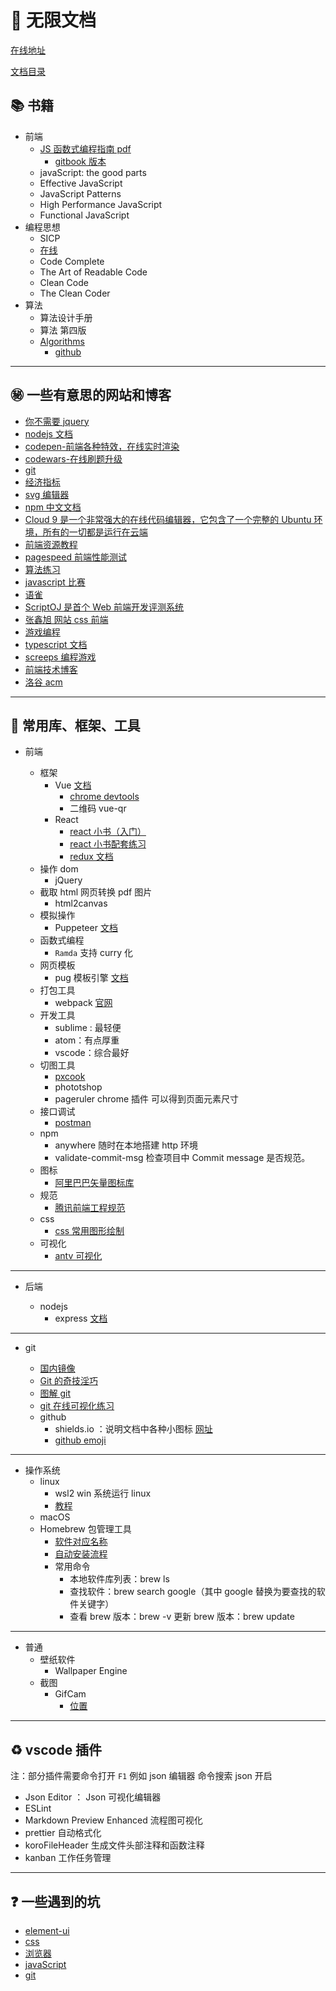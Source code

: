 # :closed_book: 无限文档

[在线地址](https://archergrey.github.io/UnlimitedDocsWork/)

[文档目录](./index.md)

## :books: 书籍

- 前端
  - [JS 函数式编程指南 pdf](https://github.com/ArcherGrey/UnlimitedDocsWork/blob/master/book/mostly-adequate-guide-chinese.pdf)
    - [gitbook 版本](https://llh911001.gitbooks.io/mostly-adequate-guide-chinese/content/)
  - javaScript: the good parts
  - Effective JavaScript
  - JavaScript Patterns
  - High Performance JavaScript
  - Functional JavaScript
- 编程思想
  - SICP
  - [在线](https://sarabander.github.io/sicp/)
  - Code Complete
  - The Art of Readable Code
  - Clean Code
  - The Clean Coder
- 算法
  - 算法设计手册
  - 算法 第四版
  - [Algorithms](http://jeffe.cs.illinois.edu/teaching/algorithms/book/Algorithms-JeffE.pdf)
    - [github](https://github.com/jeffgerickson/algorithms)

---

## :secret: 一些有意思的网站和博客

- [你不需要 jquery](https://blog.garstasio.com/you-dont-need-jquery/)
- [nodejs 文档](https://nodejs.org/download/release/v8.9.1/docs/api/)
- [codepen-前端各种特效，在线实时渲染](https://codepen.io/)
- [codewars-在线刷题升级](https://www.codewars.com/)
- [git](https://git-scm.com/docs)
- [经济指标](https://zh.tradingeconomics.com/)
- [svg 编辑器](https://editor.method.ac/)
- [npm 中文文档](https://www.npmjs.com.cn/)
- [Cloud 9 是一个非常强大的在线代码编辑器，它包含了一个完整的 Ubuntu 环境，所有的一切都是运行在云端](http://c9.io)
- [前端资源教程](https://cnodejs.org/topic/56ef3edd532839c33a99d00e)
- [pagespeed 前端性能测试](http://developers.google.cn/speed/pagespeed/insights/)
- [算法练习](https://leetcode-cn.com/)
- [javascript 比赛](https://2019.js13kgames.com/)
- [语雀](https://www.yuque.com/)
- [ScriptOJ 是首个 Web 前端开发评测系统](http://scriptoj.mangojuice.top/)
- [张鑫旭 网站 css 前端](https://www.zhangxinxu.com/)
- [游戏编程](https://www.codingame.com/start)
- [typescript 文档](https://typescript.bootcss.com/)
- [screeps 编程游戏]()
- [前端技术博客](http://www.conardli.top/blog/)
- [洛谷 acm](https://www.luogu.com.cn/)

---

## :triangular_ruler: 常用库、框架、工具

- 前端

  - 框架
    - Vue [文档](https://cn.vuejs.org/index.html)
      - [chrome devtools](https://github.com/ArcherGrey/UnlimitedDocsWork/issues/5)
      - 二维码 vue-qr
    - React
      - [react 小书（入门）](http://huziketang.mangojuice.top/books/react/)
      - [react 小书配套练习](http://scriptoj.mangojuice.top/problemsGroups/593a2e29b3838c385539fa4f)
      - [redux 文档](https://www.redux.org.cn/)
  - 操作 dom
    - jQuery
  - 截取 html 网页转换 pdf 图片
    - html2canvas
  - 模拟操作
    - Puppeteer [文档](https://zhaoqize.github.io/puppeteer-api-zh_CN/#/)
  - 函数式编程
    - `Ramda` 支持 curry 化
  - 网页模板
    - pug 模板引擎 [文档](https://pug.bootcss.com/api/getting-started.html)
  - 打包工具
    - webpack [官网](https://www.webpackjs.com/)
  - 开发工具
    - sublime : 最轻便
    - atom：有点厚重
    - vscode：综合最好
  - 切图工具
    - [pxcook](https://www.fancynode.com.cn/pxcook)
    - phototshop
    - pageruler chrome 插件 可以得到页面元素尺寸
  - 接口调试
    - [postman]()
  - npm
    - anywhere 随时在本地搭建 http 环境
    - validate-commit-msg 检查项目中 Commit message 是否规范。
  - 图标
    - [阿里巴巴矢量图标库](https://www.iconfont.cn/)
  - 规范
    - [腾讯前端工程规范](http://alloyteam.github.io/CodeGuide/#js-comments-documentation)
  - css
    - [css 常用图形绘制](https://www.w3cplus.com/css/css-simple-shapes-cheat-sheet)
  - 可视化
    - [antv 可视化](https://www.yuque.com/antv/blog)

---

- 后端

  - nodejs
    - express [文档](https://expressjs.com/en/4x/api.html)

---

- git

  - [国内镜像](https://github.com/waylau/git-for-win)
  - [Git 的奇技淫巧](https://github.com/521xueweihan/git-tips)
  - [图解 git](https://marklodato.github.io/visual-git-guide/index-zh-cn.html)
  - [git 在线可视化练习](https://learngitbranching.js.org/)
  - github
    - shields.io ：说明文档中各种小图标 [网址](https://shields.io/)
    - [github emoji](https://github.com/caiyongji/emoji-list)

---

- 操作系统
  - linux
    - wsl2 win 系统运行 linux
    - [教程](http://c.biancheng.net/linux_tutorial/10/)
  - macOS
  - Homebrew 包管理工具
    - [软件对应名称](https://github.com/cactusnix/brew-apps)
    - [自动安装流程](https://zhuanlan.zhihu.com/p/111014448)
    - 常用命令
      - 本地软件库列表：brew ls
      - 查找软件：brew search google（其中 google 替换为要查找的软件关键字）
      - 查看 brew 版本：brew -v 更新 brew 版本：brew update

---

- 普通
  - 壁纸软件
    - Wallpaper Engine
  - 截图
    - GifCam
      - [位置](./software/)

---

## :recycle: vscode 插件

注：部分插件需要命令打开 `F1` 例如 json 编辑器 命令搜索 json 开启

- Json Editor ： Json 可视化编辑器
- ESLint
- Markdown Preview Enhanced 流程图可视化
- prettier 自动格式化
- koroFileHeader 生成文件头部注释和函数注释
- kanban 工作任务管理

---

## :question: 一些遇到的坑

- [element-ui](./docs/question/element.md)
- [css](./docs/question/css.md)
- [浏览器](./docs/question/browser.md)
- [javaScript](./docs/question/javaScript.md)
- [git](./docs/question/git.md)
